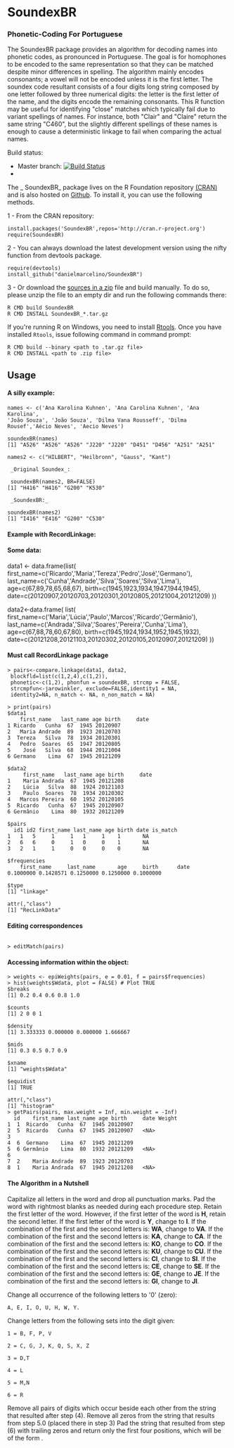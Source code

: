 SoundexBR
=========

### Phonetic-Coding For Portuguese

The SoundexBR package provides an algorithm for decoding names into phonetic codes, as pronounced in Portuguese. The goal is for homophones to be encoded to the same representation so that they can be matched despite minor differences in spelling. The algorithm mainly encodes consonants; a vowel will not be encoded unless it is the first letter. The soundex code resultant consists of a four digits long string composed by one letter followed by three numerical digits: the letter is the first letter of the name, and the digits encode the remaining consonants.
This R function may be useful for identifying "close" matches which typically fail due to variant spellings of names. For instance, both "Clair" and "Claire" return the same string "C460", but the slightly different spellings of these names is enough to cause a deterministic linkage to fail when comparing the actual names.

Build status:
 + Master branch: [![Build Status](https://travis-ci.org/danielmarcelino/SoundexBR.svg?branch=master)](https://travis-ci.org/danielmarcelino/SoundexBR)
+ 
The _ SoundexBR_  package lives on the R Foundation repository [(CRAN)](http://cran.r-project.org/web/packages/SoundexBR/index.html) and is also hosted on [Github](http://github.com/danielmarcelino/SoundexBR). To install it, you can use the following methods.

1 - From the CRAN repository:

  ```
  install.packages('SoundexBR',repos='http://cran.r-project.org')
  require(SoundexBR)
  ```

2 -  You can always download the latest development version using the nifty function from devtools package.


  ```
  require(devtools)
  install_github("danielmarcelino/SoundexBR")
  ```
  
3 - Or download the [sources in a zip](https://github.com/danielmarcelino/SoundexBR/zipball/master) file and build manually. To do so, please unzip the file to an empty dir and run the following commands there:


```
R CMD build SoundexBR
R CMD INSTALL SoundexBR_*.tar.gz
```

If you're running R on Windows, you need to install [Rtools](http://cran.stat.ucla.edu/bin/windows/Rtools/ ). Once you have installed `Rtools`, issue following command in command prompt:

```
R CMD build --binary <path to .tar.gz file>
R CMD INSTALL <path to .zip file>
```
## Usage

#### A silly example:
```
names <- c('Ana Karolina Kuhnen', 'Ana Carolina Kuhnen', 'Ana Karolina',
'João Souza', 'João Souza', 'Dilma Vana Rousseff', 'Dilma Rousef','Aécio Neves', 'Aecio Neves')
	
soundexBR(names)
[1] "A526" "A526" "A526" "J220" "J220" "D451" "D456" "A251" "A251"
```

```
names2 <- c("HILBERT", "Heilbronn", "Gauss", "Kant")
 
 _Original Soundex_: 
 
 soundexBR(names2, BR=FALSE) 
[1] "H416" "H416" "G200" "K530"
 
 _SoundexBR:_

soundexBR(names2)
[1] "I416" "E416" "G200" "C530"

```
#### Example with RecordLinkage:
#### Some data:
data1 <- data.frame(list(
first_name=c('Ricardo','Maria','Tereza','Pedro','José','Germano'),
last_name=c('Cunha','Andrade','Silva','Soares','Silva','Lima'),
age=c(67,89,78,65,68,67),
birth=c(1945,1923,1934,1947,1944,1945),
date=c(20120907,20120703,20120301,20120805,20121004,20121209)
))

data2<-data.frame( list( first_name=c('Maria','Lúcia','Paulo','Marcos','Ricardo','Germânio'),
last_name=c('Andrada','Silva','Soares','Pereira','Cunha','Lima'),
age=c(67,88,78,60,67,80),
birth=c(1945,1924,1934,1952,1945,1932),
date=c(20121208,20121103,20120302,20120105,20120907,20121209)
))


#### Must call RecordLinkage package

```
> pairs<-compare.linkage(data1, data2,
 blockfld=list(c(1,2,4),c(1,2)),
 phonetic<-c(1,2), phonfun = soundexBR, strcmp = FALSE,
 strcmpfun<-jarowinkler, exclude=FALSE,identity1 = NA,
 identity2=NA, n_match <- NA, n_non_match = NA)
 ```

```       
> print(pairs)
$data1
    first_name   last_name age birth     date
1 Ricardo   Cunha  67  1945 20120907
2   Maria Andrade  89  1923 20120703
3  Tereza   Silva  78  1934 20120301
4   Pedro  Soares  65  1947 20120805
5    José   Silva  68  1944 20121004
6 Germano    Lima  67  1945 20121209

$data2
     first_name   last_name age birth     date
1    Maria Andrada  67  1945 20121208
2    Lúcia   Silva  88  1924 20121103
3    Paulo  Soares  78  1934 20120302
4   Marcos Pereira  60  1952 20120105
5  Ricardo   Cunha  67  1945 20120907
6 Germânio    Lima  80  1932 20121209

$pairs
  id1 id2 first_name last_name age birth date is_match
1   1   5     1     1   1     1    1       NA
2   6   6     0     1   0     0    1       NA
3   2   1     1     0   0     0    0       NA

$frequencies
    first_name     last_name       age     birth      date 
0.1000000 0.1428571 0.1250000 0.1250000 0.1000000 

$type
[1] "linkage"

attr(,"class")
[1] "RecLinkData"
```
#### Editing  correspondences 
```

> editMatch(pairs)
```
#### Accessing information within the object:  
```
> weights <- epiWeights(pairs, e = 0.01, f = pairs$frequencies)
> hist(weights$Wdata, plot = FALSE) # Plot TRUE
$breaks
[1] 0.2 0.4 0.6 0.8 1.0

$counts
[1] 2 0 0 1

$density
[1] 3.333333 0.000000 0.000000 1.666667

$mids
[1] 0.3 0.5 0.7 0.9

$xname
[1] "weights$Wdata"

$equidist
[1] TRUE

attr(,"class")
[1] "histogram"
> getPairs(pairs, max.weight = Inf, min.weight = -Inf)
  id    first_name last_name age birth     date Weight
1  1  Ricardo   Cunha  67  1945 20120907       
2  5  Ricardo   Cunha  67  1945 20120907   <NA>
3                                              
4  6  Germano    Lima  67  1945 20121209       
5  6 Germânio    Lima  80  1932 20121209   <NA>
6                                              
7  2    Maria Andrade  89  1923 20120703       
8  1    Maria Andrada  67  1945 20121208   <NA>
```



#### The Algorithm in a Nutshell

Capitalize all letters in the word and drop all punctuation marks. Pad the word with rightmost blanks as needed during each procedure step.
Retain the first letter of the word. However, if the first letter of the word is 
**H**, retain the second letter. If the first letter of the word is 
**Y**, change to **I**. If the combination of the first and the second letters is: 
**WA**, change to **VA**. If the combination of the first and the second letters is: 
**KA**, change to **CA**. If the combination of the first and the second letters is: 
**KO**, change to **CO**. If the combination of the first and the second letters is: 
**KU**, change to **CU**. If the combination of the first and the second letters is: 
**CI**, change to **SI**. If the combination of the first and the second letters is: 
**CE**, change to **SE**. If the combination of the first and the second letters is: 
**GE**, change to **JE**. If the combination of the first and the second letters is: 
**GI**, change to **JI**.

Change all occurrence of the following letters to '0' (zero):

```A, E, I, O, U, H, W, Y.```

Change letters from the following sets into the digit given:

```1 = B, F, P, V```

```2 = C, G, J, K, Q, S, X, Z```

```3 = D,T```

```4 = L```

```5 = M,N```

```6 = R ```

Remove all pairs of digits which occur beside each other from the string that resulted after step (4).
Remove all zeros from the string that results from step 5.0 (placed there in step 3)
Pad the string that resulted from step (6) with trailing zeros and return only the first four positions, which will be of the form <Letter> <digit> <digit> <digit>.

